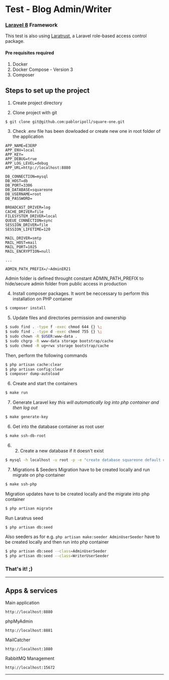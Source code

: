 # Test - Blog Admin/Writer

### [Laravel 8](https://laravel.com/docs/8.x/) Framework
This test is also using [Laratrust](https://laratrust.santigarcor.me/), a Laravel role-based access control package.

#### Pre requisites required
1. Docker
2. Docker Compose - Version 3
3. Composer


## **Steps to set up the project**
1. Create project directory

2. Clone project with git
```bash
$ git clone git@github.com:pabloripoll/square-one.git
```

3. Check .env file has been dowloaded or create new one in root folder of the application
```
APP_NAME=E3ERP
APP_ENV=local
APP_KEY=
APP_DEBUG=true
APP_LOG_LEVEL=debug
APP_URL=http://localhost:8880

DB_CONNECTION=mysql
DB_HOST=db
DB_PORT=3306
DB_DATABASE=squareone
DB_USERNAME=root
DB_PASSWORD=

BROADCAST_DRIVER=log
CACHE_DRIVER=file
FILESYSTEM_DRIVER=local
QUEUE_CONNECTION=sync
SESSION_DRIVER=file
SESSION_LIFETIME=120

MAIL_DRIVER=smtp
MAIL_HOST=mail
MAIL_PORT=1025
MAIL_ENCRYPTION=null

...

ADMIN_PATH_PREFIX=/~AdminER21
```
Admin folder is defined throught constant ADMIN_PATH_PREFIX to hide/secure admin folder from public access in production

4. Install composer packages. It wont be neccessary to perform this installation on PHP container
```bash
$ composer install
```

5. Update files and directories permission and ownership
```bash
$ sudo find . -type f -exec chmod 644 {} \;
$ sudo find . -type d -exec chmod 755 {} \;
$ sudo chown -R $USER:www-data .
$ sudo chgrp -R www-data storage bootstrap/cache
$ sudo chmod -R ug+rwx storage bootstrap/cache
```
Then, perform the following commands
```bash
$ php artisan cache:clear
$ php artisan config:clear
$ composer dump-autoload
```

6. Create and start the containers
```bash
$ make run
```

7. Generate Laravel key *this will automatically log into php container and then log out*
```bash
$ make generate-key
```

6. Get into the database container as root user
```bash
$ make ssh-db-root
```

6. 2. Create a new database if it doesn't exist
```bash
$ mysql -h localhost -u root -p -e "create database squareone default character set utf8 collate utf8_unicode_ci;"
```

7. Migrations & Seeders
Migration have to be created locally and run migrate on php container
```bash
$ make ssh-php
```
Migration updates have to be created locally and the migrate into php container
```bash
$ php artisan migrate
```
Run Laratrus seed
```bash
$ php artisan db:seed
```
Also seeders as for e.g. `php artisan make:seeder AdminUserSeeder` have to be created locally and then run into php container
```bash
$ php artisan db:seed --class=AdminUserSeeder
$ php artisan db:seed --class=WriterUserSeeder
```

### That's it! ;)

---

## **Apps & services**

Main application
```
http://localhost:8880
```

phpMyAdmin
```
http://localhost:8881
```

MailCatcher
```
http://localhost:1080
```

RabbitMQ Management
```
http://localhost:15672
```

---
